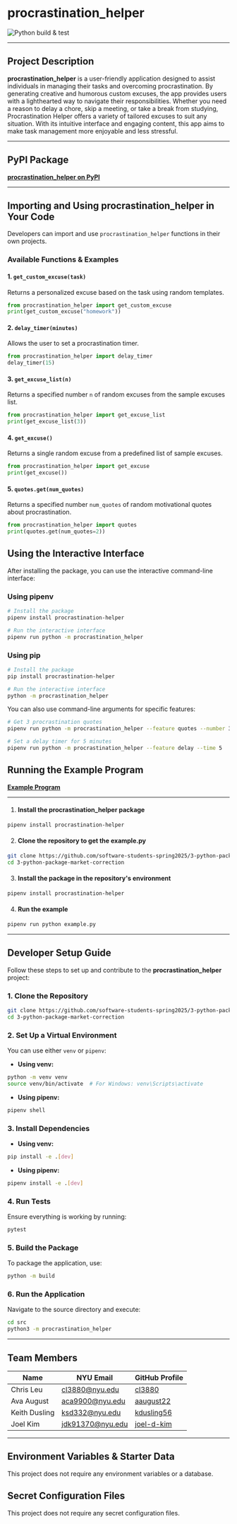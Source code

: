 # procrastination_helper

![Python build & test](https://github.com/software-students-spring2025/3-python-package-market-correction/actions/workflows/build.yaml/badge.svg)

---

## Project Description

**procrastination_helper** is a user-friendly application designed to assist individuals in managing their tasks and overcoming procrastination. By generating creative and humorous custom excuses, the app provides users with a lighthearted way to navigate their responsibilities. Whether you need a reason to delay a chore, skip a meeting, or take a break from studying, Procrastination Helper offers a variety of tailored excuses to suit any situation. With its intuitive interface and engaging content, this app aims to make task management more enjoyable and less stressful.

---

## PyPI Package

**[procrastination_helper on PyPI](https://pypi.org/project/procrastination-helper/0.1.0/)**

---

## Importing and Using procrastination_helper in Your Code

Developers can import and use `procrastination_helper` functions in their own projects.

### Available Functions & Examples

#### 1. `get_custom_excuse(task)`
Returns a personalized excuse based on the task using random templates.

```python
from procrastination_helper import get_custom_excuse
print(get_custom_excuse("homework"))
```

#### 2. `delay_timer(minutes)`
Allows the user to set a procrastination timer.

```python
from procrastination_helper import delay_timer
delay_timer(15)
```

#### 3. `get_excuse_list(n)`
Returns a specified number `n` of random excuses from the sample excuses list.

```python
from procrastination_helper import get_excuse_list
print(get_excuse_list(3))
```

#### 4. `get_excuse()`
Returns a single random excuse from a predefined list of sample excuses.

```python
from procrastination_helper import get_excuse
print(get_excuse())
```

#### 5. `quotes.get(num_quotes)`
Returns a specified number `num_quotes` of random motivational quotes about procrastination.

```python
from procrastination_helper import quotes
print(quotes.get(num_quotes=2))
```

## Using the Interactive Interface

After installing the package, you can use the interactive command-line interface:

### Using pipenv
```bash
# Install the package
pipenv install procrastination-helper

# Run the interactive interface
pipenv run python -m procrastination_helper
```

### Using pip
```bash
# Install the package
pip install procrastination-helper

# Run the interactive interface
python -m procrastination_helper
```

You can also use command-line arguments for specific features:

```bash
# Get 3 procrastination quotes
pipenv run python -m procrastination_helper --feature quotes --number 3

# Set a delay timer for 5 minutes
pipenv run python -m procrastination_helper --feature delay --time 5
```

## Running the Example Program

**[Example Program](./example.py)**

---

1. #### Install the procrastination_helper package
```bash
pipenv install procrastination-helper
```

2. #### Clone the repository to get the example.py
```bash
git clone https://github.com/software-students-spring2025/3-python-package-market-correction.git
cd 3-python-package-market-correction
```

3. #### Install the package in the repository's environment
```bash
pipenv install procrastination-helper
```

4. #### Run the example
```bash
pipenv run python example.py
```

---

## Developer Setup Guide

Follow these steps to set up and contribute to the **procrastination_helper** project:

### 1. Clone the Repository
```bash
git clone https://github.com/software-students-spring2025/3-python-package-market-correction.git
cd 3-python-package-market-correction
```

### 2. Set Up a Virtual Environment

You can use either `venv` or `pipenv`:

- **Using venv:**
```bash
python -m venv venv
source venv/bin/activate  # For Windows: venv\Scripts\activate
```

- **Using pipenv:**
```bash
pipenv shell
```

### 3. Install Dependencies

- **Using venv:**
```bash
pip install -e .[dev]
```

- **Using pipenv:**
```bash
pipenv install -e .[dev]
```

### 4. Run Tests

Ensure everything is working by running:
```bash
pytest
```

### 5. Build the Package

To package the application, use:
```bash
python -m build
```

### 6. Run the Application

Navigate to the source directory and execute:
```bash
cd src
python3 -m procrastination_helper
```

---

## Team Members

| Name           | NYU Email           | GitHub Profile                                           |
|----------------|---------------------|----------------------------------------------------------|
| Chris Leu      | cl3880@nyu.edu      | [cl3880](https://github.com/cl3880)                      |
| Ava August     | aca9900@nyu.edu     | [aaugust22](https://github.com/aaugust22)                |
| Keith Dusling  | ksd332@nyu.edu      | [kdusling56](https://github.com/kdusling56)              |
| Joel Kim       | jdk91370@nyu.edu    | [joel-d-kim](https://github.com/joel-d-kim)              |

---

## Environment Variables & Starter Data
This project does not require any environment variables or a database.

## Secret Configuration Files
This project does not require any secret configuration files.

